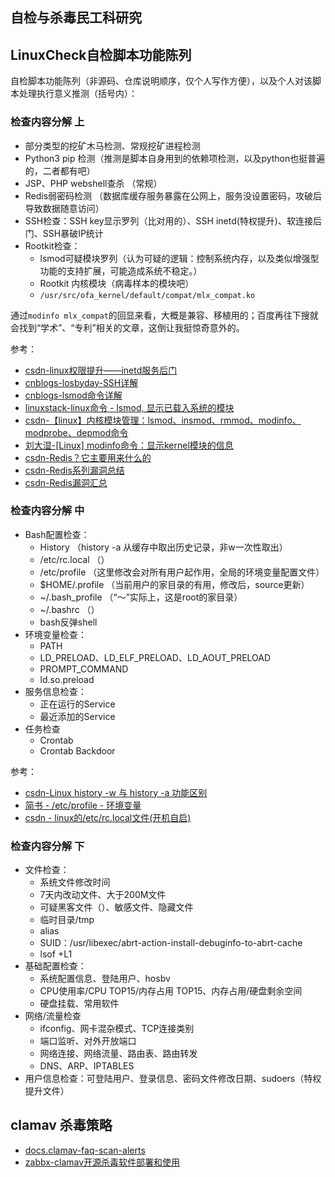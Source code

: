 ## 自检与杀毒民工科研究

## LinuxCheck自检脚本功能陈列

自检脚本功能陈列（非源码、仓库说明顺序，仅个人写作方便），以及个人对该脚本处理执行意义推测（括号内）：

### 检查内容分解 上

* 部分类型的挖矿木马检测、常规挖矿进程检测
* Python3 pip 检测（推测是脚本自身用到的依赖项检测，以及python也挺普遍的，二者都有吧）
* JSP、PHP webshell查杀 （常规）
* Redis弱密码检测 （数据库缓存服务暴露在公网上，服务没设置密码，攻破后导致数据随意访问）
* SSH检查：SSH key显示罗列（比对用的）、SSH inetd(特权提升)、软连接后门、SSH暴破IP统计
* Rootkit检查：
    * lsmod可疑模块罗列（认为可疑的逻辑：控制系统内存，以及类似增强型功能的支持扩展，可能造成系统不稳定。）
    * Rootkit 内核模块（病毒样本的模块吧）
    * `/usr/src/ofa_kernel/default/compat/mlx_compat.ko`

通过`modinfo mlx_compat`的回显来看，大概是兼容、移植用的；百度再往下搜就会找到“学术”、“专利”相关的文章，这倒让我挺惊奇意外的。

参考：

* [csdn-linux权限提升——inetd服务后门](https://blog.csdn.net/qq_50854790/article/details/123014484)
* [cnblogs-losbyday-SSH详解](https://www.cnblogs.com/losbyday/p/5859880.html)
* [cnblogs-lsmod命令详解](https://www.cnblogs.com/machangwei-8/p/10398706.html)
* [linuxstack-linux命令 - lsmod, 显示已载入系统的模块](https://www.oomspot.com/post/linuxminglinglsmodxianshiyizairuxitongdemokuai)
* [csdn-【linux】内核模块管理：lsmod、insmod、rmmod、modinfo、modprobe、depmod命令](https://blog.csdn.net/bandaoyu/article/details/128582615)
* [刘大湿-[Linux] modinfo命令：显示kernel模块的信息](https://www.liuzhongwei.com/page/2194.html)
* [csdn-Redis？它主要用来什么的](https://blog.csdn.net/u014723137/article/details/125658176)
* [csdn-Redis系列漏洞总结](https://blog.csdn.net/weixin_52118430/article/details/127441743)
* [csdn-Redis漏洞汇总](https://blog.csdn.net/Jietewang/article/details/119540542)

### 检查内容分解 中

* Bash配置检查：
    * History （history -a 从缓存中取出历史记录，非w一次性取出）
    * /etc/rc.local （）
    * /etc/profile （这里修改会对所有用户起作用，全局的环境变量配置文件）
    * $HOME/.profile （当前用户的家目录的有用，修改后，source更新）
    * ~/.bash_profile （“～”实际上，这是root的家目录）
    * ~/.bashrc （）
    * bash反弹shell
* 环境变量检查：
    * PATH
    * LD_PRELOAD、LD_ELF_PRELOAD、LD_AOUT_PRELOAD
    * PROMPT_COMMAND
    * ld.so.preload
* 服务信息检查：
    * 正在运行的Service
    * 最近添加的Service
* 任务检查
    * Crontab
    * Crontab Backdoor

参考：

* [csdn-Linux history -w 与 history -a 功能区别](https://blog.csdn.net/weixin_44629980/article/details/124467009)
* [简书 - /etc/profile - 环境变量](https://www.jianshu.com/p/1dd22f5b521a)
* [csdn - linux的/etc/rc.local文件(开机自启)](https://blog.csdn.net/ws_kfxd/article/details/110088503)

### 检查内容分解 下

* 文件检查：
    * 系统文件修改时间
    * 7天内改动文件、大于200M文件
    * 可疑黑客文件（）、敏感文件、隐藏文件
    * 临时目录/tmp 
    * alias
    * SUID：/usr/libexec/abrt-action-install-debuginfo-to-abrt-cache
    * lsof +L1
* 基础配置检查：
    * 系统配置信息、登陆用户、hosbv
    * CPU使用率/CPU TOP15/内存占用 TOP15、内存占用/硬盘剩余空间
    * 硬盘挂载、常用软件
* 网络/流量检查
    * ifconfig、网卡混杂模式、TCP连接类别
    * 端口监听、对外开放端口
    * 网络连接、网络流量、路由表、路由转发
    * DNS、ARP、IPTABLES
* 用户信息检查：可登陆用户、登录信息、密码文件修改日期、sudoers（特权提升文件）



## clamav 杀毒策略


* [docs.clamav-faq-scan-alerts](https://docs.clamav.net/faq/faq-scan-alerts.html)
* [zabbx-clamav开源杀毒软件部署和使用](https://www.zabbx.cn/archives/clamav开源杀毒软件部署和使用)